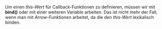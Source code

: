Um einen _this-Wert_ für Callback-Funktionen zu definieren, müssen wir mit __bind()__ oder mit einer weiteren Variable arbeiten. Das ist nicht mehr der Fall, wenn man mit _Arrow-Funktionen_ arbeitet, da die den _this-Wert_ lexikalisch binden.
